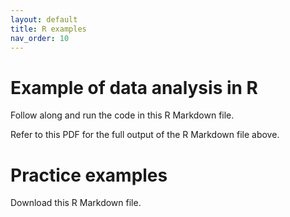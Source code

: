 ```yaml
---
layout: default
title: R examples
nav_order: 10
---
```


# Example of data analysis in R
<p>Follow along and run the code in this R Markdown file.</p>
<p>Refer to this PDF for the full output of the R Markdown file above.</p>

# Practice examples 
Download this R Markdown file. 
